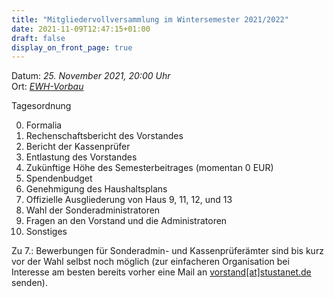 ```yaml
---
title: "Mitgliedervollversammlung im Wintersemester 2021/2022"
date: 2021-11-09T12:47:15+01:00
draft: false
display_on_front_page: true
---
```


Datum: _25. November 2021, 20:00 Uhr_  
Ort: _[EWH-Vorbau](https://www.openstreetmap.org/way/60321098)_  

Tagesordnung

0. Formalia
1. Rechenschaftsbericht des Vorstandes
2. Bericht der Kassenprüfer
3. Entlastung des Vorstandes
4. Zukünftige Höhe des Semesterbeitrages (momentan 0 EUR)
5. Spendenbudget
6. Genehmigung des Haushaltsplans
7. Offizielle Ausgliederung von Haus 9, 11, 12, und 13
8. Wahl der Sonderadministratoren
9. Fragen an den Vorstand und die Administratoren
10. Sonstiges


Zu 7\.: Bewerbungen für Sonderadmin- und Kassenprüferämter sind bis kurz vor der Wahl selbst noch möglich (zur einfacheren Organisation bei Interesse am besten bereits vorher eine Mail an [vorstand[at]stustanet.de](https://stustanet.de/mail/vorstand) senden).  
